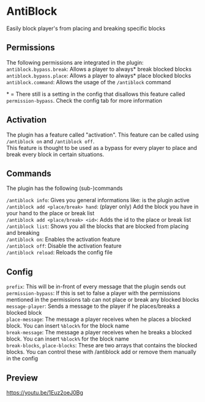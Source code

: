 # AntiBlock
Easily block player's from placing and breaking specific blocks

## Permissions
The following permissions are integrated in the plugin:  
`antiblock.bypass.break`: Allows a player to always* break blocked blocks  
`antiblock.bypass.place`: Allows a player to always* place blocked blocks  
`antiblock.command`: Allows the usage of the `/antiblock` command  


\* = There still is a setting in the config that disallows this feature called `permission-bypass`. Check the config tab for more information  


## Activation
The plugin has a feature called "activation". This feature can be called using `/antiblock on` and `/antiblock off`.  
This feature is thought to be used as a bypass for every player to place and break every block in certain situations.  


## Commands
The plugin has the following (sub-)commands

`/antiblock info`: Gives you general informations like: is the plugin active  
`/antiblock add <place/break> hand`: (player only) Add the block you have in your hand to the place or break list  
`/antiblock add <place/break> <id>`: Adds the id to the place or break list  
`/antiblock list`: Shows you all the blocks that are blocked from placing and breaking  
`/antiblock on`: Enables the activation feature  
`/antiblock off`: Disable the activation feature  
`/antiblock reload`: Reloads the config file  

## Config
`prefix`: This will be in-front of every message that the plugin sends out  
`permission-bypass`: If this is set to false a player with the permissions mentioned in the permissions tab can not place or break any blocked blocks  
`message-player`: Sends a message to the player if he places/breaks a blocked block  
`place-message`: The message a player receives when he places a blocked block. You can insert `%block%` for the block name  
`break-message`: The message a player receives when he breaks a blocked block. You can insert `%block%` for the block name  
`break-blocks`, `place-blocks`: These are two arrays that contains the blocked blocks. You can control these with /antiblock add or remove them manually in the config  

## Preview

https://youtu.be/1Euz2oeJ0Bg

